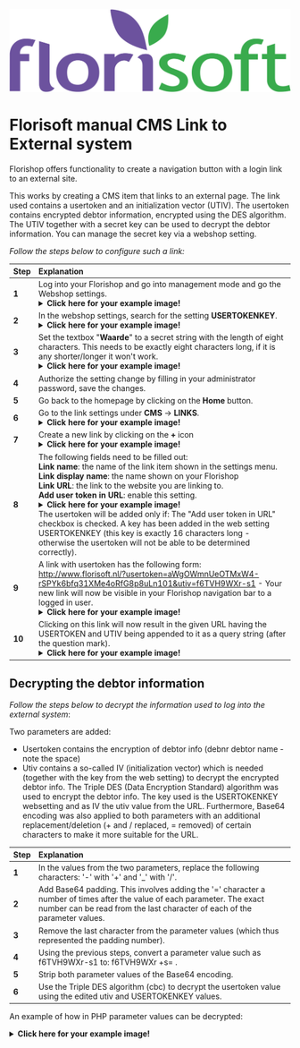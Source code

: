 <img src="../fslogo.png">

# Florisoft manual CMS Link to External system

Florishop offers functionality to create a navigation button with a login link to an external site.

This works by creating a CMS item that links to an external page. The link used contains a usertoken and an initialization vector (UTIV).
The usertoken contains encrypted debtor information, encrypted using the DES algorithm. The UTIV together with a secret key can be used to decrypt the debtor information.
You can manage the secret key via a webshop setting.

*Follow the steps below to configure such a link:*

|Step|Explanation|
|:--|:--|
|**1**|Log into your Florishop and go into management mode and go the Webshop settings.<details><summary><b>Click here for your example image!</b></summary><img src="CMS_Links/4.png"></details>|
|**2**|In the webshop settings, search for the setting **USERTOKENKEY**.<details><summary><b>Click here for your example image!</b></summary><img src="CMS_Links/2.png"></details>|
|**3**|Set the textbox "**Waarde**" to a secret string with the length of eight characters. This needs to be exactly eight characters long, if it is any shorter/longer it won't work.<details><summary><b>Click here for your example image!</b></summary><img src="CMS_Links/3.png"></details>|
|**4**|Authorize the setting change by filling in your administrator password, save the changes.|
|**5**|Go back to the homepage by clicking on the **Home** button.|
|**6**|Go to the link settings under **CMS** → **LINKS**.<details><summary><b>Click here for your example image!</b></summary><img src="CMS_Links/1.png"></details>|
|**7**|Create a new link by clicking on the **+** icon<details><summary><b>Click here for your example image!</b></summary><img src="CMS_Links/5.png"></details>|
|**8**|The following fields need to be filled out:<br>**Link name**: the name of the link item shown in the settings menu.<br>**Link display name**:  the name shown on your Florishop<br>**Link URL**: the link to the website you are linking to.<Br>**Add user token in URL**: enable this setting.<details><summary><b>Click here for your example image!</b></summary><img src="CMS_Links/6.png"></details> The usertoken will be added only if: The "Add user token in URL" checkbox is checked. A key has been added in the web setting USERTOKENKEY (this key is exactly 16 characters long - otherwise the usertoken will not be able to be determined correctly).|
|**9**|A link with usertoken has the following form: &nbsp; http://www.florisoft.nl/?usertoken=aWgOWmnUeOTMxW4-rSPYk6bfq31XMe4oRfG8p8uLn101&utiv=f6TVH9WXr-s1 - Your new link will now be visible in your Florishop navigation bar to a logged in user.<details><summary><b>Click here for your example image!</b></summary><img src="CMS_Links/7.png"></details>|
|**10**|Clicking on this link will now result in the given URL having the USERTOKEN and UTIV being appended to it as a query string (after the question mark).<details><summary><b>Click here for your example image!</b></summary><img src="CMS_Links/8.png"></details>|

## Decrypting the debtor information

*Follow the steps below to decrypt the information used to log into the external system*:

Two parameters are added:
- Usertoken contains the encryption of debtor info (debnr debtor name - note the space)
- Utiv contains a so-called IV (initialization vector) which is needed (together with the key from the web setting) to decrypt the encrypted debtor info.
The Triple DES (Data Encryption Standard) algorithm was used to encrypt the debtor info. 
The key used is the USERTOKENKEY websetting and as IV the utiv value from the URL. Furthermore, Base64 encoding was also applied to both parameters with an additional replacement/deletion (+ and / replaced, = removed) of certain characters to make it more suitable for the URL.


|Step|Explanation|
|:--|:--|
|**1**|In the values from the two parameters, replace the following characters: '-' with '+' and '_' with '/'.|
|**2**|Add Base64 padding. This involves adding the '=' character a number of times after the value of each parameter. The exact number can be read from the last character of each of the parameter values.|
|**3**|Remove the last character from the parameter values (which thus represented the padding number).|
|**4**|Using the previous steps, convert a parameter value such as f6TVH9WXr-s1 to: f6TVH9WXr +s= .|
|**5**|Strip both parameter values of the Base64 encoding.|
|**6**|Use the Triple DES algorithm (cbc) to decrypt the usertoken value using the edited utiv and USERTOKENKEY values.|

An example of how in PHP parameter values can be decrypted:

<details><summary><b>Click here for your example image!</b></summary><img src="CMS_Links/9.png"></details>

